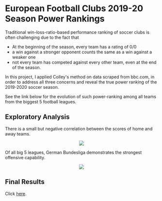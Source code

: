 # European Football Clubs 2019-20 Season Power Rankings

Traditional win-loss-ratio-based performance ranking of soccer clubs is often challenging due to the fact that
* At the beginning of the season, every team has a rating of 0/0
* a win against a stronger opponent counts the same as a win against a weaker one 
* not every team has competed against every other team, even at the end of the season.

In this project, I applied Colley's method on data scraped from bbc.com, in order to address all three concerns and reveal the true power ranking of the 2019-2020 soccer season.

See the link below for the evolution of such power-ranking among all teams from the biggest 5 football leagues.

## Exploratory Analysis

There is a small but negative correlation between the scores of home and away teams.

<div align="center">
  <img src="https://shawenyao.github.io/R/output/data_incubator/plot1.svg">
</div>

Of all big 5 leagues, German Bundesliga demonstrates the strongest offensive capability.
<div align="center">
  <img src="https://shawenyao.github.io/R/output/data_incubator/plot2.svg">
</div>

## Final Results

Click [here](https://www.shawenyao.com/European-Football-Clubs-2019-20-Season-Power-Rankings/).
